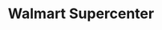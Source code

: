 ---
title: "Walmart Supercenter"
url: /zanesville/walmart-supercenter-maple-avenue/
shop: Supermarkt
---